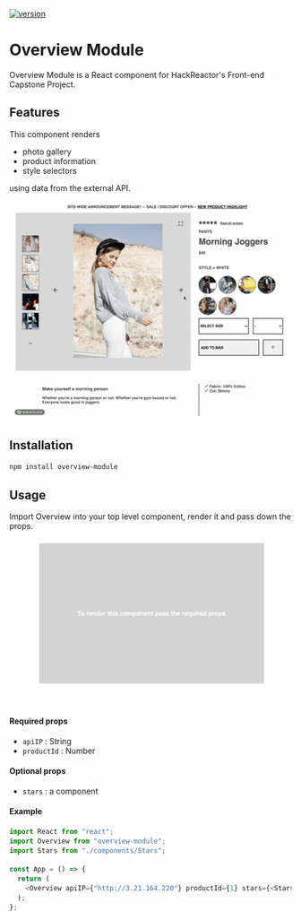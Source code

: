 [![version](https://img.shields.io/npm/v/overview-module?color=g)](https://www.npmjs.com/package/overview-module)

# Overview Module

Overview Module is a React component for HackReactor's Front-end Capstone Project.

## Features

This component renders

- photo gallery
- product information
- style selectors

using data from the external API.

![](demo/demo.gif)

## Installation

```sh
npm install overview-module
```

## Usage

Import Overview into your top level component, render it and pass down the props.

![](demo/initial-load.jpg)

#### Required props

- `apiIP` : String
- `productId` : Number

#### Optional props

- `stars` : a component

#### Example

```javascript
import React from "react";
import Overview from "overview-module";
import Stars from "./components/Stars";

const App = () => {
  return (
    <Overview apiIP={"http://3.21.164.220"} productId={1} stars={<Stars />} />
  );
};
```
